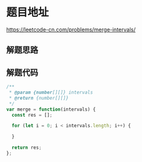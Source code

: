 # 题目地址

https://leetcode-cn.com/problems/merge-intervals/

## 解题思路

## 解题代码

```js
/**
 * @param {number[][]} intervals
 * @return {number[][]}
 */
var merge = function(intervals) {
  const res = [];

  for (let i = 0; i < intervals.length; i++) {

  }

  return res;
};
```
